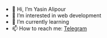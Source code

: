 - 👋 Hi, I’m Yasin Alipour
- 👀 I’m interested in web development
- 🌱 I’m currently learning
- 📫 How to reach me: [Telegram](https://t.me/YAsiNALipouR)
<!-- - 💞️ I’m looking to collaborate on ... -->

<!---
ysnalpr/ysnalpr is a ✨ special ✨ repository because its `README.md` (this file) appears on your GitHub profile.
You can click the Preview link to take a look at your changes.
--->
